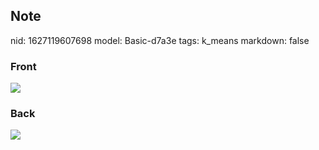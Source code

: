 ## Note
nid: 1627119607698
model: Basic-d7a3e
tags: k_means
markdown: false

### Front
<img src="paste-0bc6035f1e5c2cecdf367608bedec73bd1c9d063.jpg">

### Back
<img src="paste-b9b50b22f7589afe87980d4538420150bbbaa2c4.jpg">
